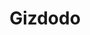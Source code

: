 ---
title: Gizdodo
description: Gizard and plantain fried and cooked in sauce
featured-image: /uploads/beef-stew.jpg
theme: Meat
---